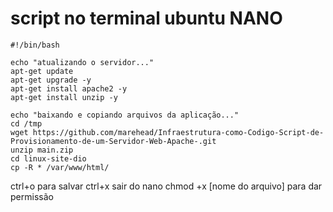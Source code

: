 # script no terminal ubuntu NANO

```
#!/bin/bash

echo "atualizando o servidor..."
apt-get update
apt-get upgrade -y
apt-get install apache2 -y
apt-get install unzip -y
```
```
echo "baixando e copiando arquivos da aplicação..." 
cd /tmp
wget https://github.com/marehead/Infraestrutura-como-Codigo-Script-de-Provisionamento-de-um-Servidor-Web-Apache-.git
unzip main.zip
cd linux-site-dio
cp -R * /var/www/html/
```

ctrl+o  para salvar 
ctrl+x sair do nano
chmod +x [nome do arquivo] para dar permissão
